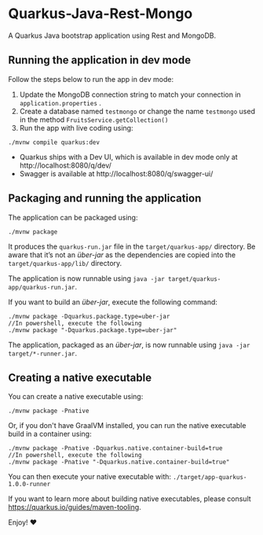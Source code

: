 # Quarkus-Java-Rest-Mongo 

A Quarkus Java bootstrap application using Rest and MongoDB.

## Running the application in dev mode

Follow the steps below to run the app in dev mode:

1. Update the MongoDB connection string to match your connection in `application.properties` . 
2. Create a database named `testmongo` or change the name `testmongo` used in the method `FruitsService.getCollection()`
3. Run the app with live coding using:

```shell script
./mvnw compile quarkus:dev
```

* Quarkus ships with a Dev UI, which is available in dev mode only at http://localhost:8080/q/dev/
* Swagger is available at http://localhost:8080/q/swagger-ui/

## Packaging and running the application

The application can be packaged using:
```shell script
./mvnw package
```
It produces the `quarkus-run.jar` file in the `target/quarkus-app/` directory.
Be aware that it’s not an _über-jar_ as the dependencies are copied into the `target/quarkus-app/lib/` directory.

The application is now runnable using `java -jar target/quarkus-app/quarkus-run.jar`.

If you want to build an _über-jar_, execute the following command:
```shell script
./mvnw package -Dquarkus.package.type=uber-jar
//In powershell, execute the following
./mvnw package "-Dquarkus.package.type=uber-jar"
```

The application, packaged as an _über-jar_, is now runnable using `java -jar target/*-runner.jar`.

## Creating a native executable

You can create a native executable using: 
```shell script
./mvnw package -Pnative
```

Or, if you don't have GraalVM installed, you can run the native executable build in a container using: 
```shell script
./mvnw package -Pnative -Dquarkus.native.container-build=true
//In powershell, execute the following
./mvnw package -Pnative "-Dquarkus.native.container-build=true"
```

You can then execute your native executable with: `./target/app-quarkus-1.0.0-runner`

If you want to learn more about building native executables, please consult https://quarkus.io/guides/maven-tooling.

Enjoy! :heart:
